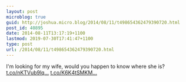 ```yaml
---
layout: post
microblog: true
guid: http://joshua.micro.blog/2014/08/11/t498654362479390720.html
post_id: 40895
date: 2014-08-11T13:17:19+1100
lastmod: 2019-07-30T17:41:47+1100
type: post
url: /2014/08/11/t498654362479390720.html
---
```

I'm looking for my wife, would you  happen to know where she is? [t.co/nKTVub9lq...](http://t.co/nKTVub9lqW) [t.co/K6K4tSMKM...](http://t.co/K6K4tSMKM8)
